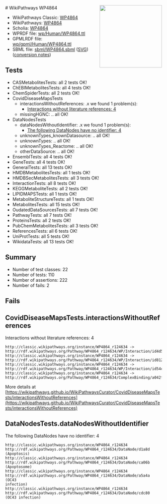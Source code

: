 <img style="float: right; width: 200px" src="../logo.png" />
# WikiPathways WP4864

* WikiPathways Classic: [WP4864](https://classic.wikipathways.org/instance/WP4864)
* WikiPathways: [WP4864](https://identifiers.org/wikipathways:WP4864)
* Scholia: [WP4864](https://scholia.toolforge.org/wikipathways/WP4864)
* WPRDF file: [wp/Human/WP4864.ttl](../wp/Human/WP4864.ttl)
* GPMLRDF file: [wp/gpml/Human/WP4864.ttl](../wp/gpml/Human/WP4864.ttl)
* SBML file: [sbml/WP4864.sbml](../sbml/WP4864.sbml) ([SVG](../sbml/WP4864.svg)) ([conversion notes](../sbml/WP4864.txt))

## Tests
* CASMetabolitesTests: all 2 tests OK!
* ChEBIMetabolitesTests: all 4 tests OK!
* ChemSpiderTests: all 2 tests OK!
* CovidDiseaseMapsTests
    * interactionsWithoutReferences: .x we found 1 problem(s):
        * [Interactions without literature references: 4](#2e295932)
    * missingHGNC: .. all OK!
* DataNodesTests
    * dataNodesWithoutIdentifier: .x we found 1 problem(s):
        * [The following DataNodes have no identifier: 4](#d2d32fa3)
    * unknownTypes_knownDatasource: .. all OK!
    * unknownTypes: .. all OK!
    * unknownTypes_Reactome: .. all OK!
    * otherDataSource: .. all OK!
* EnsemblTests: all 4 tests OK!
* GeneTests: all 4 tests OK!
* GeneralTests: all 13 tests OK!
* HMDBMetabolitesTests: all 1 tests OK!
* HMDBSecMetabolitesTests: all 3 tests OK!
* InteractionTests: all 8 tests OK!
* KEGGMetaboliteTests: all 2 tests OK!
* LIPIDMAPSTests: all 1 tests OK!
* MetaboliteStructureTests: all 1 tests OK!
* MetabolitesTests: all 15 tests OK!
* OudatedDataSourcesTests: all 7 tests OK!
* PathwayTests: all 7 tests OK!
* ProteinsTests: all 2 tests OK!
* PubChemMetabolitesTests: all 3 tests OK!
* ReferencesTests: all 6 tests OK!
* UniProtTests: all 5 tests OK!
* WikidataTests: all 13 tests OK!


## Summary

* Number of test classes: 22
* Number of tests: 110
* Number of assertions: 222
* Number of fails: 2

## Fails

<a name="2e295932" />

## CovidDiseaseMapsTests.interactionsWithoutReferences

Interactions without literature references: 4
```
http://classic.wikipathways.org/instance/WP4864_r124634 -> http://rdf.wikipathways.org/Pathway/WP4864_r124634/WP/Interaction/id4d5fb94c
http://classic.wikipathways.org/instance/WP4864_r124634 -> http://rdf.wikipathways.org/Pathway/WP4864_r124634/WP/Interaction/id812e8e5d
http://classic.wikipathways.org/instance/WP4864_r124634 -> http://rdf.wikipathways.org/Pathway/WP4864_r124634/WP/Interaction/id54c6a1c1
http://classic.wikipathways.org/instance/WP4864_r124634 -> http://rdf.wikipathways.org/Pathway/WP4864_r124634/ComplexBinding/a042f
```

More details at [https://wikipathways.github.io/WikiPathwaysCurator/CovidDiseaseMapsTests/interactionsWithoutReferences](https://wikipathways.github.io/WikiPathwaysCurator/CovidDiseaseMapsTests/interactionsWithoutReferences)

<a name="d2d32fa3" />

## DataNodesTests.dataNodesWithoutIdentifier

The following DataNodes have no identifier: 4
```
http://classic.wikipathways.org/instance/WP4864_r124634 http://rdf.wikipathways.org/Pathway/WP4864_r124634/DataNode/d1a8d (Apoptosis)
http://classic.wikipathways.org/instance/WP4864_r124634 http://rdf.wikipathways.org/Pathway/WP4864_r124634/DataNode/ca06b (Apoptosome)
http://classic.wikipathways.org/instance/WP4864_r124634 http://rdf.wikipathways.org/Pathway/WP4864_r124634/DataNode/a5a4a (OC43
infection)
http://classic.wikipathways.org/instance/WP4864_r124634 http://rdf.wikipathways.org/Pathway/WP4864_r124634/DataNode/cdc80 (OC43 infection)
```

